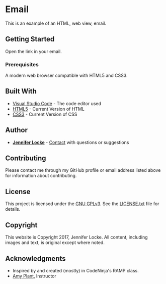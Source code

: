 # Email

This is an example of an HTML, web view, email.

## Getting Started

Open the link in your email.

### Prerequisites

A modern web browser compatible with HTML5 and CSS3.

## Built With

* [Visual Studio Code](https://code.visualstudio.com/) - The code editor used
* [HTML5](https://www.w3schools.com/html/html5_intro.asp) - Current Version of HTML
* [CSS3](https://www.w3schools.com/css/default.asp) - Current Version of CSS

## Author

* [**Jennifer Locke**](https://github.com/jnnfrlocke) - [Contact](jnnfrlocke@gmail.com) with questions or suggestions

## Contributing

Please contact me through my GitHub profile or email address listed above for information about contributing.

## License

This project is licensed under the [GNU GPLv3](http://www.gnu.org/licenses/gpl-3.0.txt). See the [LICENSE.txt](https://github.com/jnnfrlocke/portfolio/blob/master/LICENSE.txt) file for details.

## Copyright

This website is Copyright 2017, Jennifer Locke. All content, including images and text, is original except where noted.

## Acknowledgments

* Inspired by and created (mostly) in CodeNinja's RAMP class.
* [Amy Plant](http://amyplant.me/), Instructor 
